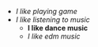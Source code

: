
- *I like playing game*
- *I like listening to music*
  - **I like dance music**
  - *I like edm music*

